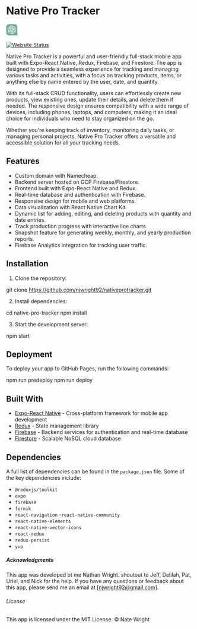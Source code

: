 # Native Pro Tracker

<p>
  <img src="./assets/img/gptLogo.png" width="30" height="30" alt="ChatGPT Logo">
</p>

[![Website Status](https://img.shields.io/website-up-down-green-red/http/shields.io.svg)](https://www.nativeprotracker.com/)

Native Pro Tracker is a powerful and user-friendly full-stack mobile app built with Expo-React Native, Redux, Firebase, and Firestore. The app is designed to provide a seamless experience for tracking and managing various tasks and activities, with a focus on tracking products, items, or anything else by name entered by the user, date, and quantity.

With its full-stack CRUD functionality, users can effortlessly create new products, view existing ones, update their details, and delete them if needed. The responsive design ensures compatibility with a wide range of devices, including phones, laptops, and computers, making it an ideal choice for individuals who need to stay organized on the go.

Whether you're keeping track of inventory, monitoring daily tasks, or managing personal projects, Native Pro Tracker offers a versatile and accessible solution for all your tracking needs.


## Features

- Custom domain with Namecheap.
- Backend server hosted on GCP Firebase/Firestore.
- Frontend built with Expo-React Native and Redux.
- Real-time database and authentication with Firebase.
- Responsive design for mobile and web platforms.
- Data visualization with React Native Chart Kit.
- Dynamic list for adding, editing, and deleting products with quantity and date entries.
- Track production progress with interactive line charts
- Snapshot feature for generating weekly, monthly, and yearly production reports.
- Firebase Analytics integration for tracking user traffic.


## Installation

1. Clone the repository:

git clone https://github.com/njwright92/nativeprotracker.git

2. Install dependencies:

cd native-pro-tracker
npm install

3. Start the development server:

npm start

## Deployment

To deploy your app to GitHub Pages, run the following commands:

npm run predeploy
npm run deploy


## Built With

- [Expo-React Native](https://expo.dev/) - Cross-platform framework for mobile app development
- [Redux](https://redux.js.org/) - State management library
- [Firebase](https://firebase.google.com/) - Backend services for authentication and real-time database
- [Firestore](https://firebase.google.com/products/firestore) - Scalable NoSQL cloud database


## Dependencies

A full list of dependencies can be found in the `package.json` file. Some of the key dependencies include:

- `@reduxjs/toolkit`
- `expo`
- `firebase`
- `formik`
- `react-navigation`
-`react-native-community`
- `react-native-elements`
- `react-native-vector-icons`
- `react-redux`
- `redux-persist`
- `yup`


##### Acknowledgments 

This app was developed bt me Nathan Wright. shoutout to Jeff, Delilah, Pat, Uriel, and Nick for the help.
If you have any questions or feedback about this app, please send me an email at [njwright92@gmail.com].


###### License

This app is licensed under the MIT License.
&copy; Nate Wright
